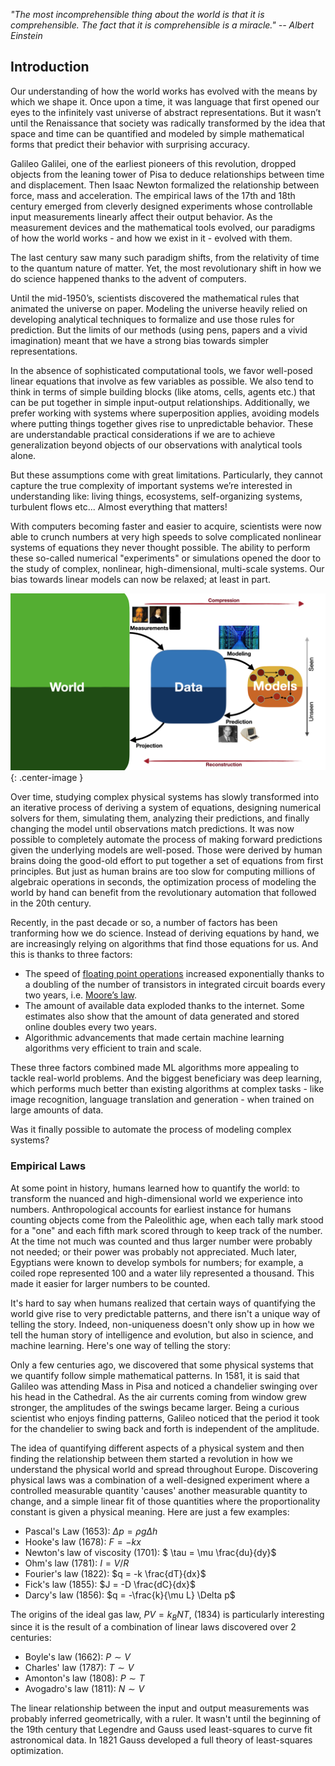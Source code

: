 
*"The most incomprehensible thing about the world is that it is comprehensible. The fact that it is comprehensible is a miracle." -- Albert Einstein*

## Introduction
Our understanding of how the world works has evolved with the means by which we shape it. Once upon a time, it was language that first opened our eyes to the infinitely vast universe of abstract representations. But it wasn’t until the Renaissance that society was radically transformed by the idea that space and time can be quantified and modeled by simple mathematical forms that predict their behavior with surprising accuracy.

Galileo Galilei, one of the earliest pioneers of this revolution, dropped objects from the leaning tower of Pisa to deduce relationships between time and displacement. Then Isaac Newton formalized the relationship between force, mass and acceleration. The empirical laws of the 17th and 18th century emerged from cleverly designed experiments whose controllable input measurements linearly affect their output behavior. As the measurement devices and the mathematical tools evolved, our paradigms of how the world works - and how we exist in it - evolved with them.

The last century saw many such paradigm shifts, from the relativity of time to the quantum nature of matter. Yet, the most revolutionary shift in how we do science happened thanks to the advent of computers. 

Until the mid-1950’s, scientists discovered the mathematical rules that animated the universe on paper. Modeling the universe heavily relied on developing analytical techniques to formalize and use those rules for prediction. But the limits of our methods (using pens, papers and a vivid imagination) meant that we have a strong bias towards simpler representations. 

In the absence of sophisticated computational tools, we favor well-posed linear equations that involve as few variables as possible. We also tend to think in terms of simple building blocks (like atoms, cells, agents etc.) that can be put together in simple input-output relationships. Additionally, we prefer working with systems where superposition applies, avoiding models where putting things together gives rise to unpredictable behavior. These are understandable practical considerations if we are to achieve generalization beyond objects of our observations with analytical tools alone. 

But these assumptions come with great limitations. Particularly, they cannot capture the true complexity of important systems we’re interested in understanding like: living things, ecosystems, self-organizing systems, turbulent flows etc... Almost everything that matters!

With computers becoming faster and easier to acquire, scientists were now able to crunch numbers at very high speeds to solve complicated nonlinear systems of equations they never thought possible. The ability to perform these so-called numerical "experiments" or simulations opened the door to the study of complex, nonlinear, high-dimensional, multi-scale systems. Our bias towards linear models can now be relaxed; at least in part.

![World Data Model](world-data-model.jpeg){: .center-image }


Over time, studying complex physical systems has slowly transformed into an iterative process of deriving a system of equations, designing numerical solvers for them, simulating them, analyzing their predictions, and finally changing the model until observations match predictions. It was now possible to completely automate the process of making forward predictions given the underlying models are well-posed. Those were derived by human brains doing the good-old effort to put together a set of equations from first principles. But just as human brains are too slow for computing millions of algebraic operations in seconds, the optimization process of modeling the world by hand can benefit from the revolutionary automation that followed in the 20th century.

Recently, in the past decade or so, a number of factors has been tranforming how we do science. Instead of deriving equations by hand, we are increasingly relying on algorithms that find those equations for us. And this is thanks to three factors:
- The speed of [floating point operations](https://en.wikipedia.org/wiki/Floating-point_arithmetic) increased exponentially thanks to a doubling of the number of transistors in integrated circuit boards every two years, i.e. [Moore’s law](https://en.wikipedia.org/wiki/Moore%27s_law).
- The amount of available data exploded thanks to the internet. Some estimates also show that the amount of data generated and stored online doubles every two years.
- Algorithmic advancements that made certain machine learning algorithms very efficient to train and scale. 

These three factors combined made ML algorithms more appealing to tackle real-world problems. And the biggest beneficiary was deep learning, which performs much better than existing algorithms at complex tasks - like image recognition, language translation and generation - when trained on large amounts of data.

Was it finally possible to automate the process of modeling complex systems?

### Empirical Laws

At some point in history, humans learned how to quantify the world: to transform the nuanced and high-dimensional world we experience into numbers. Anthropological accounts for earliest instance for humans counting objects come from the Paleolithic age, when each tally mark stood for a "one" and each fifth mark scored through to keep track of the number. At the time not much was counted and thus larger number were probably not needed; or their power was probably not appreciated. Much later, Egyptians were known to develop symbols for numbers; for example, a coiled rope represented 100 and a water lily represented a thousand. This made it easier for larger numbers to be counted.

It's hard to say when humans realized that certain ways of quantifying the world give rise to very predictable patterns, and there isn't a unique way of telling the story. Indeed, non-uniqueness doesn't only show up in how we tell the human story of intelligence and evolution, but also in science, and machine learning. Here's one way of telling the story:

Only a few centuries ago, we discovered that some physical systems that we quantify follow simple mathematical patterns. In 1581, it is said that Galileo was attending Mass in Pisa and noticed a chandelier swinging over his head in the Cathedral. As the air currents coming from window grew stronger, the amplitudes of the swings became larger. Being a curious scientist who enjoys finding patterns, Galileo noticed that the period it took for the chandelier to swing back and forth is independent of the amplitude.

The idea of quantifying different aspects of a physical system and then finding the relationship between them started a revolution in how we understand the physical world and spread throughout Europe. Discovering physical laws was a combination of a well-designed experiment where a controlled measurable quantity 'causes' another measurable quantity to change, and a simple linear fit of those quantities where the proportionality constant is given a physical meaning. Here are just a few examples:

- Pascal's Law (1653): $\Delta p = \rho g \Delta h$
- Hooke's law (1678): $F = - k x$
- Newton's law of viscosity (1701): $ \tau = \mu \frac{du}{dy}$
- Ohm's law (1781): $I = V/R$
- Fourier's law (1822): $q = -k \frac{dT}{dx}$
- Fick's law (1855): $J = -D \frac{dC}{dx}$
- Darcy's law (1856): $q = -\frac{k}{\mu L} \Delta p$

The origins of the ideal gas law, $PV = k_B NT$, (1834) is particularly interesting since it is the result of a combination of linear laws discovered over 2 centuries:

- Boyle's law (1662): $P \sim V$
- Charles' law (1787): $T \sim V$
- Amonton's law (1808): $P \sim T$
- Avogadro's law (1811): $N \sim V$

The linear relationship between the input and output measurements was probably inferred geometrically, with a ruler. It wasn't until the beginning of the 19th century that Legendre and Gauss used least-squares to curve fit astronomical data. In 1821 Gauss developed a full theory of least-squares optimization. 